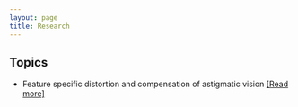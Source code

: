 ```yaml
---
layout: page
title: Research
---
```

## Topics

- Feature specific distortion and compensation of astigmatic vision [[Read more]](data/astig.md)
